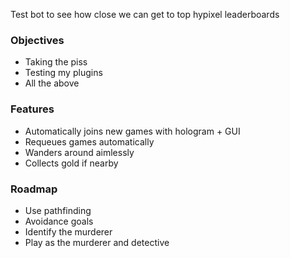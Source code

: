 Test bot to see how close we can get to top hypixel leaderboards

### Objectives
- Taking the piss
- Testing my plugins
- All the above

### Features
- Automatically joins new games with hologram + GUI 
- Requeues games automatically
- Wanders around aimlessly
- Collects gold if nearby

### Roadmap
- Use pathfinding
- Avoidance goals
- Identify the murderer
- Play as the murderer and detective
